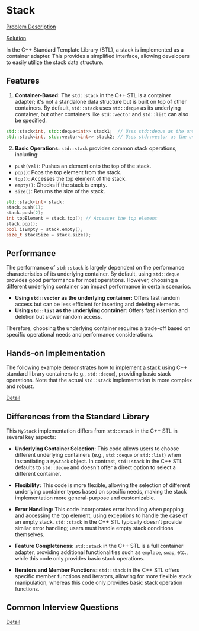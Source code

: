 # Stack

[Problem Description](Problem.md)

[Solution](Implementation.cpp)


In the C++ Standard Template Library (STL), a stack is implemented as a container adapter.  This provides a simplified interface, allowing developers to easily utilize the stack data structure.

## Features

1. **Container-Based:** The `std::stack` in the C++ STL is a container adapter; it's not a standalone data structure but is built on top of other containers. By default, `std::stack` uses `std::deque` as its underlying container, but other containers like `std::vector` and `std::list` can also be specified.

```cpp
std::stack<int, std::deque<int>> stack1;  // Uses std::deque as the underlying container
std::stack<int, std::vector<int>> stack2; // Uses std::vector as the underlying container
```

2. **Basic Operations:** `std::stack` provides common stack operations, including:

* `push(val)`: Pushes an element onto the top of the stack.
* `pop()`: Pops the top element from the stack.
* `top()`: Accesses the top element of the stack.
* `empty()`: Checks if the stack is empty.
* `size()`: Returns the size of the stack.

```cpp
std::stack<int> stack;
stack.push(1);
stack.push(2);
int topElement = stack.top(); // Accesses the top element
stack.pop();
bool isEmpty = stack.empty();
size_t stackSize = stack.size();
```

## Performance

The performance of `std::stack` is largely dependent on the performance characteristics of its underlying container.  By default, using `std::deque` provides good performance for most operations. However, choosing a different underlying container can impact performance in certain scenarios.

* **Using `std::vector` as the underlying container:** Offers fast random access but can be less efficient for inserting and deleting elements.
* **Using `std::list` as the underlying container:** Offers fast insertion and deletion but slower random access.

Therefore, choosing the underlying container requires a trade-off based on specific operational needs and performance considerations.


## Hands-on Implementation

The following example demonstrates how to implement a stack using C++ standard library containers (e.g., `std::deque`), providing basic stack operations. Note that the actual `std::stack` implementation is more complex and robust.

[Detail](Implementation.md)


## Differences from the Standard Library

This `MyStack` implementation differs from `std::stack` in the C++ STL in several key aspects:

* **Underlying Container Selection:** This code allows users to choose different underlying containers (e.g., `std::deque` or `std::list`) when instantiating a `MyStack` object.  In contrast, `std::stack` in the C++ STL defaults to `std::deque` and doesn't offer a direct option to select a different container.

* **Flexibility:** This code is more flexible, allowing the selection of different underlying container types based on specific needs, making the stack implementation more general-purpose and customizable.

* **Error Handling:** This code incorporates error handling when popping and accessing the top element, using exceptions to handle the case of an empty stack.  `std::stack` in the C++ STL typically doesn't provide similar error handling; users must handle empty stack conditions themselves.

* **Feature Completeness:** `std::stack` in the C++ STL is a full container adapter, providing additional functionalities such as `emplace`, `swap`, etc., while this code only provides basic stack operations.

* **Iterators and Member Functions:** `std::stack` in the C++ STL offers specific member functions and iterators, allowing for more flexible stack manipulation, whereas this code only provides basic stack operation functions.


## Common Interview Questions

[Detail](Interview.md)